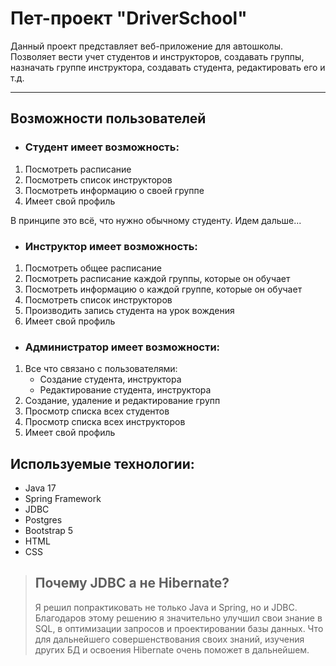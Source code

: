 # Пет-проект "DriverSchool"
Данный проект представляет веб-приложение для автошколы. 
Позволяет вести учет студентов и инструкторов, создавать группы, назначать группе инструктора, создавать студента, 
редактировать его и т.д.
***

## Возможности пользователей

* ### Студент имеет возможность:
1. Посмотреть расписание
2. Посмотреть список инструкторов
3. Посмотреть информацию о своей группе
4. Имеет свой профиль

В принципе это всё, что нужно обычному студенту. Идем дальше...

* ### Инструктор имеет возможность:
1. Посмотреть общее расписание
2. Посмотреть расписание каждой группы, которые он обучает
3. Посмотреть информацию о каждой группе, которые он обучает
4. Посмотреть список инструкторов
5. Производить запись студента на урок вождения
6. Имеет свой профиль

* ### Администратор имеет возможности:
1. Все что связано с пользователями:
     - Создание студента, инструктора
     - Редактирование студента, инструктора
2. Создание, удаление и редактирование групп
3. Просмотр списка всех студентов
4. Просмотр списка всех инструкторов
5. Имеет свой профиль

## Используемые технологии:
- Java 17
- Spring Framework
- JDBC
- Postgres
- Bootstrap 5
- HTML
- CSS

> ## **Почему JDBC а не Hibernate?**
>Я решил попрактиковать не только Java и Spring, но и JDBC. 
>Благодаров этому решению я значительно улучшил свои знание в SQL, в оптимизации запросов и проектировании базы данных.
>Что для дальнейшего совершенствования своих знаний, изучения других БД и освоения Hibernate очень поможет в дальнейшем.
